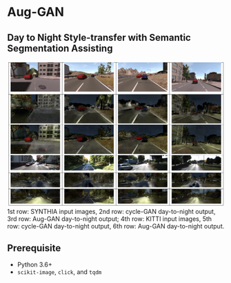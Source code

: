 # Aug-GAN

## Day to Night Style-transfer with Semantic Segmentation Assisting

![auggan_testing_result](./doc/result.PNG)
1st row: SYNTHIA input images, 2nd row: cycle-GAN day-to-night output, 3rd row: Aug-GAN day-to-night output;
4th row: KITTI input images, 5th row: cycle-GAN day-to-night output, 6th row: Aug-GAN day-to-night output.

## Prerequisite

- Python 3.6+
- `scikit-image`, `click`, and `tqdm`

